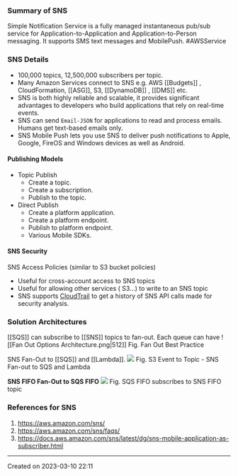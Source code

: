 ### Summary of SNS
Simple Notification Service is a fully managed instantaneous pub/sub service for Application-to-Application and Application-to-Person messaging. It supports SMS text messages and MobilePush. #AWSService 
### SNS Details
- 100,000 topics, 12,500,000 subscribers per topic.
- Many Amazon Services connect to SNS e.g. AWS [[Budgets]] , CloudFormation, [[ASG]], S3, [[DynamoDB]] , [[DMS]] etc.
- SNS is both highly reliable and scalable, it provides significant advantages to developers who build applications that rely on real-time events.
- SNS can send `Email-JSON` for applications to read and process emails. Humans get text-based emails only.
- SNS Mobile Push lets you use SNS to deliver push notifications to Apple, Google, FireOS and Windows devices as well as Android.
#### Publishing Models
- Topic Publish
	- Create a topic.
	- Create a subscription.
	- Publish to the topic.
- Direct Publish
	- Create a platform application.
	- Create a platform endpoint.
	- Publish to platform endpoint.
	- Various Mobile SDKs.
#### SNS Security
SNS Access Policies (similar to S3 bucket policies)
- Useful for cross-account access to SNS topics
- Useful for allowing other services ( S3…) to write to an SNS topic
- SNS supports [CloudTrail](CloudTrail) to get a history of SNS API calls made for security analysis.


### Solution Architectures
[[SQS]] can subscribe to [[SNS]] topics to fan-out. Each queue can have
![[Fan Out Options Architecture.png|512]]
Fig. Fan Out Best Practice 

SNS Fan-Out to [[SQS]] and [[Lambda]].
![](S3-SNS-SQS-Lambda%20Event.png)
Fig. S3 Event to Topic - SNS Fan-out to SQS and Lambda

**SNS FIFO Fan-Out to SQS FIFO**
![](SNS%20FIFO%20to%20SQS%20FIFO.png)
Fig. SQS FIFO subscribes to SNS FIFO topic

### References for SNS
1. https://aws.amazon.com/sns/
2. https://aws.amazon.com/sns/faqs/
3. https://docs.aws.amazon.com/sns/latest/dg/sns-mobile-application-as-subscriber.html

---
Created on 2023-03-10 22:11